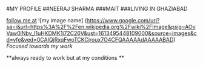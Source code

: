 #MY PROFILE
##NEERAJ SHARMA
###MAIT
###LIVING IN GHAZIABAD

[follow me at](https://www.mait.ac.in/)
![my image name] (https://www.google.com/url?sa=i&url=https%3A%2F%2Fen.wikipedia.org%2Fwiki%2FImage&psig=AOvVaw0lNby_I1uHKDMK1j72C26V&ust=1613495448109000&source=images&cd=vfe&ved=0CAIQjRxqFwoTCKCjroux7O4CFQAAAAAdAAAAABAD)
_Focused towards my work_

**always ready to work but at my conditions **
